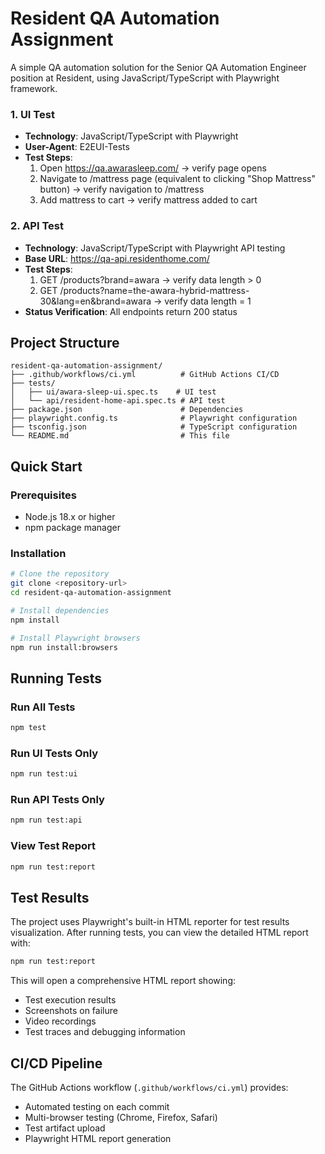 # Resident QA Automation Assignment

A simple QA automation solution for the Senior QA Automation Engineer position at Resident, using JavaScript/TypeScript with Playwright framework.

### 1. UI Test
- **Technology**: JavaScript/TypeScript with Playwright
- **User-Agent**: E2EUI-Tests
- **Test Steps**:
  1. Open https://qa.awarasleep.com/ → verify page opens
  2. Navigate to /mattress page (equivalent to clicking "Shop Mattress" button) → verify navigation to /mattress
  3. Add mattress to cart → verify mattress added to cart

### 2. API Test
- **Technology**: JavaScript/TypeScript with Playwright API testing
- **Base URL**: https://qa-api.residenthome.com/
- **Test Steps**:
  1. GET /products?brand=awara → verify data length > 0
  2. GET /products?name=the-awara-hybrid-mattress-30&lang=en&brand=awara → verify data length = 1
- **Status Verification**: All endpoints return 200 status

## Project Structure

```
resident-qa-automation-assignment/
├── .github/workflows/ci.yml          # GitHub Actions CI/CD
├── tests/
│   ├── ui/awara-sleep-ui.spec.ts    # UI test
│   └── api/resident-home-api.spec.ts # API test
├── package.json                      # Dependencies
├── playwright.config.ts              # Playwright configuration
├── tsconfig.json                     # TypeScript configuration
└── README.md                         # This file
```

## Quick Start

### Prerequisites
- Node.js 18.x or higher
- npm package manager

### Installation
```bash
# Clone the repository
git clone <repository-url>
cd resident-qa-automation-assignment

# Install dependencies
npm install

# Install Playwright browsers
npm run install:browsers
```

## Running Tests

### Run All Tests
```bash
npm test
```

### Run UI Tests Only
```bash
npm run test:ui
```

### Run API Tests Only
```bash
npm run test:api
```

### View Test Report
```bash
npm run test:report
```

## Test Results

The project uses Playwright's built-in HTML reporter for test results visualization. After running tests, you can view the detailed HTML report with:

```bash
npm run test:report
```

This will open a comprehensive HTML report showing:
- Test execution results
- Screenshots on failure
- Video recordings
- Test traces and debugging information

## CI/CD Pipeline

The GitHub Actions workflow (`.github/workflows/ci.yml`) provides:
- Automated testing on each commit
- Multi-browser testing (Chrome, Firefox, Safari)
- Test artifact upload
- Playwright HTML report generation